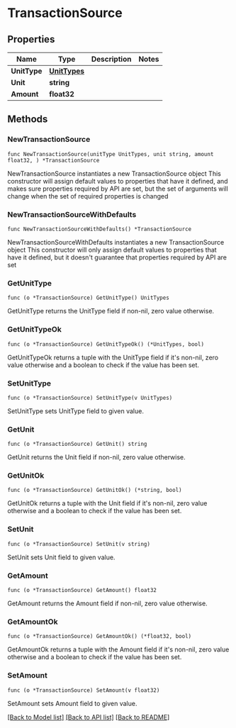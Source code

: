 # TransactionSource

## Properties

Name | Type | Description | Notes
------------ | ------------- | ------------- | -------------
**UnitType** | [**UnitTypes**](UnitTypes.md) |  | 
**Unit** | **string** |  | 
**Amount** | **float32** |  | 

## Methods

### NewTransactionSource

`func NewTransactionSource(unitType UnitTypes, unit string, amount float32, ) *TransactionSource`

NewTransactionSource instantiates a new TransactionSource object
This constructor will assign default values to properties that have it defined,
and makes sure properties required by API are set, but the set of arguments
will change when the set of required properties is changed

### NewTransactionSourceWithDefaults

`func NewTransactionSourceWithDefaults() *TransactionSource`

NewTransactionSourceWithDefaults instantiates a new TransactionSource object
This constructor will only assign default values to properties that have it defined,
but it doesn't guarantee that properties required by API are set

### GetUnitType

`func (o *TransactionSource) GetUnitType() UnitTypes`

GetUnitType returns the UnitType field if non-nil, zero value otherwise.

### GetUnitTypeOk

`func (o *TransactionSource) GetUnitTypeOk() (*UnitTypes, bool)`

GetUnitTypeOk returns a tuple with the UnitType field if it's non-nil, zero value otherwise
and a boolean to check if the value has been set.

### SetUnitType

`func (o *TransactionSource) SetUnitType(v UnitTypes)`

SetUnitType sets UnitType field to given value.


### GetUnit

`func (o *TransactionSource) GetUnit() string`

GetUnit returns the Unit field if non-nil, zero value otherwise.

### GetUnitOk

`func (o *TransactionSource) GetUnitOk() (*string, bool)`

GetUnitOk returns a tuple with the Unit field if it's non-nil, zero value otherwise
and a boolean to check if the value has been set.

### SetUnit

`func (o *TransactionSource) SetUnit(v string)`

SetUnit sets Unit field to given value.


### GetAmount

`func (o *TransactionSource) GetAmount() float32`

GetAmount returns the Amount field if non-nil, zero value otherwise.

### GetAmountOk

`func (o *TransactionSource) GetAmountOk() (*float32, bool)`

GetAmountOk returns a tuple with the Amount field if it's non-nil, zero value otherwise
and a boolean to check if the value has been set.

### SetAmount

`func (o *TransactionSource) SetAmount(v float32)`

SetAmount sets Amount field to given value.



[[Back to Model list]](../README.md#documentation-for-models) [[Back to API list]](../README.md#documentation-for-api-endpoints) [[Back to README]](../README.md)


